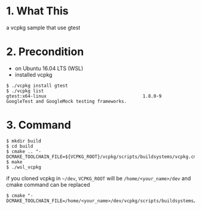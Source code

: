 # 1. What This

a vcpkg sample that use gtest

# 2. Precondition

* on Ubuntu 16.04 LTS (WSL)
* installed vcpkg

```
$ ./vcpkg install gtest
$ ./vcpkg list
gtest:x64-linux                                    1.8.0-9          GoogleTest and GoogleMock testing frameworks.
```

# 3. Command

```
$ mkdir build
$ cd build
$ cmake .. "-DCMAKE_TOOLCHAIN_FILE=${VCPKG_ROOT}/vcpkg/scripts/buildsystems/vcpkg.cmake"
$ make
$ ./wsl_vcpkg
```

if you cloned vcpkg in `~/dev`,  `VCPKG_ROOT` will be `/home/<your_name>/dev` and cmake command can be replaced

```
$ cmake "-DCMAKE_TOOLCHAIN_FILE=/home/<your_name>/dev/vcpkg/scripts/buildsystems/vcpkg.cmake"
```

